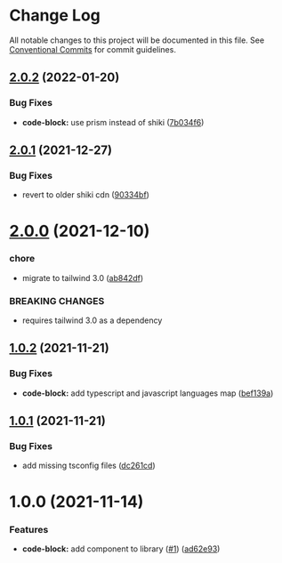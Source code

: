 # Change Log

All notable changes to this project will be documented in this file.
See [Conventional Commits](https://conventionalcommits.org) for commit guidelines.

## [2.0.2](https://github.com/darenmalfait/darenui/compare/@daren/code-block@2.0.1...@daren/code-block@2.0.2) (2022-01-20)


### Bug Fixes

* **code-block:** use prism instead of shiki ([7b034f6](https://github.com/darenmalfait/darenui/commit/7b034f66b04fa2caaa482d3a2d6357d02b78fac2))





## [2.0.1](https://github.com/darenmalfait/darenui/compare/@daren/code-block@2.0.0...@daren/code-block@2.0.1) (2021-12-27)


### Bug Fixes

* revert to older shiki cdn ([90334bf](https://github.com/darenmalfait/darenui/commit/90334bf12a5941c3d0c6241aae6e83e1d8a54e26))





# [2.0.0](https://github.com/darenmalfait/darenui/compare/@daren/code-block@1.0.2...@daren/code-block@2.0.0) (2021-12-10)


### chore

* migrate to tailwind 3.0 ([ab842df](https://github.com/darenmalfait/darenui/commit/ab842df739006b9c060511c2d90b7a77852fa164))


### BREAKING CHANGES

* requires tailwind 3.0 as a dependency





## [1.0.2](https://github.com/darenmalfait/darenui/compare/@daren/code-block@1.0.1...@daren/code-block@1.0.2) (2021-11-21)


### Bug Fixes

* **code-block:** add typescript and javascript languages map ([bef139a](https://github.com/darenmalfait/darenui/commit/bef139ab8dd9d29a75bdc9333bbaa0a9b06c3766))





## [1.0.1](https://github.com/darenmalfait/darenui/compare/@daren/code-block@1.0.0...@daren/code-block@1.0.1) (2021-11-21)


### Bug Fixes

* add missing tsconfig files ([dc261cd](https://github.com/darenmalfait/darenui/commit/dc261cd43826a58e0418185c17838c9723773bb2))





# 1.0.0 (2021-11-14)


### Features

* **code-block:** add component to library ([#1](https://github.com/darenmalfait/darenui/issues/1)) ([ad62e93](https://github.com/darenmalfait/darenui/commit/ad62e93fe56ac351eee6e5df2f82fd78428a57da))
